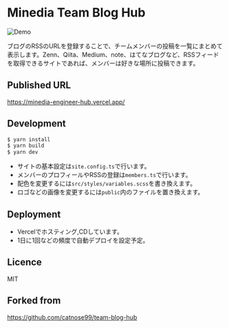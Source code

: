 # Minedia Team Blog Hub

![Demo](https://user-images.githubusercontent.com/98103/100419296-a3d1e880-30c7-11eb-8186-714115ea7547.png)


ブログのRSSのURLを登録することで、チームメンバーの投稿を一覧にまとめて表示します。Zenn、Qiita、Medium、note、はてなブログなど、RSSフィードを取得できるサイトであれば、メンバーは好きな場所に投稿できます。

## Published URL

https://minedia-engineer-hub.vercel.app/

## Development
```bash
$ yarn install
$ yarn build
$ yarn dev
```

- サイトの基本設定は`site.config.ts`で行います。
- メンバーのプロフィールやRSSの登録は`members.ts`で行います。
- 配色を変更するには`src/styles/variables.scss`を書き換えます。
- ロゴなどの画像を変更するには`public`内のファイルを置き換えます。

## Deployment

- Vercelでホスティング,CDしています。
- 1日に1回などの頻度で自動デプロイを設定予定。

## Licence
MIT


## Forked from

https://github.com/catnose99/team-blog-hub
